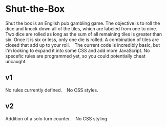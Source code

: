 # Shut-the-Box
Shut the box is an English pub gambling game. The objective is to roll the dice and knock down all of the tiles, which are labeled from one to nine. &ensp;
Two dice are rolled as long as the sum of all remaining tiles is greater than six. Once it is six or less, only one die is rolled. A combination of tiles are closed that add up to your roll. &ensp;
The current code is incredibly basic, but I'm looking to expand it into some CSS and add more JavaScript. No specefic rules are programmed yet, so you could potentially cheat uncaught.
## v1
No rules currently defined. &ensp;
No CSS styles. 
## v2
Addition of a solo turn counter. &ensp;
No CSS styling.
